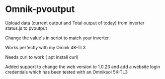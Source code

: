 # Omnik-pvoutput
Upload data (current output and Total output of today) from inverter status.js to pvoutput 

Change the value's in script to match your inverter.

Works perfectly with my Omnik 4K-TL3

Needs curl to work ( apt install curl)

Added support to change the web version to 1.0.23 and add a website login credentials
which has been tested with an Omniksol 5K-TL3
